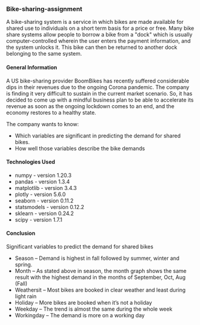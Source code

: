 ### Bike-sharing-assignment
A bike-sharing system is a service in which bikes are made available for shared use to individuals on a short term basis for a price or free. Many bike share systems allow people to borrow a bike from a "dock" which is usually computer-controlled wherein the user enters the payment information, and the system unlocks it. This bike can then be returned to another dock belonging to the same system.

#### General Information
A US bike-sharing provider BoomBikes has recently suffered considerable dips in their revenues due to the ongoing Corona pandemic. The company is finding it very difficult to sustain in the current market scenario. So, it has decided to come up with a mindful business plan to be able to accelerate its revenue as soon as the ongoing lockdown comes to an end, and the economy restores to a healthy state.

The company wants to know:
- Which variables are significant in predicting the demand for shared bikes.
- How well those variables describe the bike demands

#### Technologies Used
- numpy - version 1.20.3
- pandas - version 1.3.4
- matplotlib - version 3.4.3
- plotly - version 5.6.0
- seaborn - version 0.11.2
- statsmodels - version 0.12.2
- sklearn - version 0.24.2
- scipy - version 1.7.1

#### Conclusion
Significant variables to predict the demand for shared bikes

- Season – Demand is highest in fall followed by summer, winter and spring.
- Month – As stated above in season, the month graph shows the same result with the
highest demand in the months of September, Oct, Aug (Fall)
- Weathersit – Most bikes are booked in clear weather and least during light rain
- Holiday – More bikes are booked when it’s not a holiday
- Weekday – The trend is almost the same during the whole week
- Workingday – The demand is more on a working day
